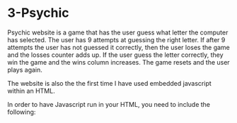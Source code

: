 # 3-Psychic

Psychic website is a game that has the user guess what letter the computer has selected. The user has 9 attempts at guessing the right letter. If after 9 attempts the user has not guessed it correctly, then the user loses the game and the losses counter adds up. If the user guess the letter correctly, they win the game and the wins column increases. The game resets and the user plays again.

The website is also the the first time I have used embedded javascript within an HTML.

In order to have Javascript run in your HTML, you need to include the following:

<script type="text/javascript">


The Javascript file runs the logic for playing the psychic game.

It heavily uses arrays to store the 26 letters of the alphabet, and to store the different guesses the user makes.

I also learned how to use the function document.onkeyup where this allows a function to run once a key is pressed. This is where I have the function check the letter each time if it matches the computer guess.
